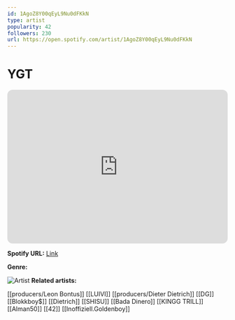 ```yaml
---
id: 1AgoZ8Y00qEyL9Nu0dFKkN
type: artist
popularity: 42
followers: 230
url: https://open.spotify.com/artist/1AgoZ8Y00qEyL9Nu0dFKkN
---
```

# YGT

<iframe style="border-radius:12px" src="https://open.spotify.com/embed/artist/1AgoZ8Y00qEyL9Nu0dFKkN" width="100%" height="352" frameBorder="0" allowfullscreen="" allow="autoplay; clipboard-write; encrypted-media; fullscreen; picture-in-picture" loading="lazy"></iframe>

**Spotify URL:** [Link](https://open.spotify.com/artist/1AgoZ8Y00qEyL9Nu0dFKkN)

**Genre:** 

![Artist](https://i.scdn.co/image/ab6761610000e5eb53749efa6b27796c6238f3a4)
**Related artists:**

[[producers/Leon Bontus]]
[[LUIVI]]
[[producers/Dieter Dietrich]]
[[DG]]
[[Blokkboy$]]
[[Dietrich]]
[[SHISU]]
[[Bada Dinero]]
[[KINGG TRILL]]
[[Alman50]]
[[42]]
[[Inoffiziell.Goldenboy]]
